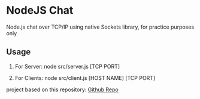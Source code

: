 # NodeJS Chat

Node.js chat over TCP/IP using native Sockets library, for practice purposes only

## Usage

1. For Server:
node src/server.js [TCP PORT]

2. For Clients:
node src/client.js [HOST NAME] [TCP PORT]

project based on this repository: [Github Repo](https://github.com/4tomik/sockets-node)
